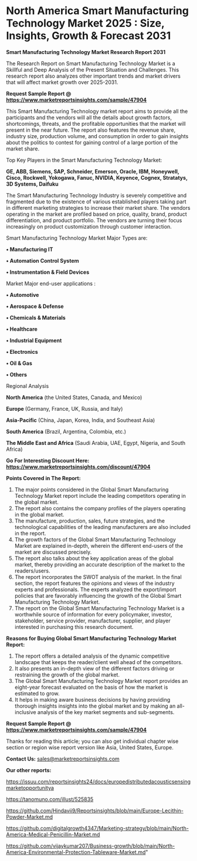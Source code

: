 # North America Smart Manufacturing Technology Market 2025 : Size, Insights, Growth & Forecast 2031

<strong>Smart Manufacturing Technology Market Research Report 2031</strong>

The Research Report on Smart Manufacturing Technology Market is a Skillful and Deep Analysis of the Present Situation and Challenges. This research report also analyzes other important trends and market drivers that will affect market growth over 2025-2031.

<strong>Request Sample Report @ <a href=https://www.marketreportsinsights.com/sample/47904>https://www.marketreportsinsights.com/sample/47904</a></strong>

This Smart Manufacturing Technology market report aims to provide all the participants and the vendors will all the details about growth factors, shortcomings, threats, and the profitable opportunities that the market will present in the near future. The report also features the revenue share, industry size, production volume, and consumption in order to gain insights about the politics to contest for gaining control of a large portion of the market share.

Top Key Players in the Smart Manufacturing Technology Market:

<strong>GE, ABB, Siemens, SAP, Schneider, Emerson, Oracle, IBM, Honeywell, Cisco, Rockwell, Yokogawa, Fanuc, NVIDIA, Keyence, Cognex, Stratatys, 3D Systems, Daifuku</strong>

The Smart Manufacturing Technology Industry is severely competitive and fragmented due to the existence of various established players taking part in different marketing strategies to increase their market share. The vendors operating in the market are profiled based on price, quality, brand, product differentiation, and product portfolio. The vendors are turning their focus increasingly on product customization through customer interaction.

Smart Manufacturing Technology Market Major Types are:

<strong>•  Manufacturing IT

•  Automation Control System

•  Instrumentation & Field Devices</strong>

Market Major end-user applications :

<strong>•  Automotive

•  Aerospace & Defense

•  Chemicals & Materials

•  Healthcare

•  Industrial Equipment

•  Electronics

•  Oil & Gas

•  Others</strong>

Regional Analysis

</u><strong><b>North America</b></strong> (the United States, Canada, and Mexico)

<strong><b>Europe </b></strong>(Germany, France, UK, Russia, and Italy)

<strong><b>Asia-Pacific</b></strong> (China, Japan, Korea, India, and Southeast Asia)

<strong><b>South America</b></strong> (Brazil, Argentina, Colombia, etc.)

<strong><b>The Middle East and Africa</b></strong> (Saudi Arabia, UAE, Egypt, Nigeria, and South Africa)

<strong>Go For Interesting Discount Here: <a href=https://www.marketreportsinsights.com/discount/47904>https://www.marketreportsinsights.com/discount/47904</a></strong>

<strong>Points Covered in The Report:</strong>
<ol>
  <li>The major points considered in the Global Smart Manufacturing Technology Market report include the leading competitors operating in the global market.</li>
  <li>The report also contains the company profiles of the players operating in the global market.</li>
  <li>The manufacture, production, sales, future strategies, and the technological capabilities of the leading manufacturers are also included in the report.</li>
  <li>The growth factors of the Global Smart Manufacturing Technology Market are explained in-depth, wherein the different end-users of the market are discussed precisely.</li>
  <li>The report also talks about the key application areas of the global market, thereby providing an accurate description of the market to the readers/users.</li>
  <li>The report incorporates the SWOT analysis of the market. In the final section, the report features the opinions and views of the industry experts and professionals. The experts analyzed the export/import policies that are favorably influencing the growth of the Global Smart Manufacturing Technology Market.</li>
  <li>The report on the Global Smart Manufacturing Technology Market is a worthwhile source of information for every policymaker, investor, stakeholder, service provider, manufacturer, supplier, and player interested in purchasing this research document.</li>
</ol>
<strong>Reasons for Buying Global Smart Manufacturing Technology Market Report:</strong>

<ol>
  <li>The report offers a detailed analysis of the dynamic competitive landscape that keeps the reader/client well ahead of the competitors.</li>
  <li>It also presents an in-depth view of the different factors driving or restraining the growth of the global market.</li>
  <li>The Global Smart Manufacturing Technology Market report provides an eight-year forecast evaluated on the basis of how the market is estimated to grow.</li>
  <li>It helps in making aware business decisions by having providing thorough insights insights into the global market and by making an all-inclusive analysis of the key market segments and sub-segments.</li>
</ol>
<strong>Request Sample Report @ <a href=https://www.marketreportsinsights.com/sample/47904>https://www.marketreportsinsights.com/sample/47904</a></strong>


Thanks for reading this article; you can also get individual chapter wise section or region wise report version like Asia, United States, Europe.

<strong>Contact Us:</strong>
sales@marketreportsinsights.com

<strong>Our other reports:</strong>

<a href=https://issuu.com/reportsinsights24/docs/europedistributedacousticsensingmarketopportunitya>https://issuu.com/reportsinsights24/docs/europedistributedacousticsensingmarketopportunitya</a>

<a href=https://tanomuno.com/illust/525835>https://tanomuno.com/illust/525835</a>

<a href=https://github.com/Hindavii9/Reportsinsights/blob/main/Europe-Lecithin-Powder-Market.md>https://github.com/Hindavii9/Reportsinsights/blob/main/Europe-Lecithin-Powder-Market.md</a>

<a href=https://github.com/digitalgrowth4347/Marketing-strategy/blob/main/North-America-Medical-Penicillin-Market.md>https://github.com/digitalgrowth4347/Marketing-strategy/blob/main/North-America-Medical-Penicillin-Market.md</a>

<a href=https://github.com/vijaykumar207/Business-growth/blob/main/North-America-Environmental-Protection-Tableware-Market.md>https://github.com/vijaykumar207/Business-growth/blob/main/North-America-Environmental-Protection-Tableware-Market.md</a>"

